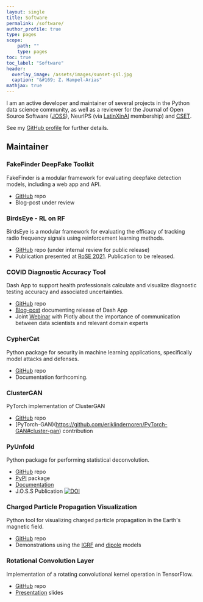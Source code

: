 ```yaml
---
layout: single
title: Software
permalink: /software/
author_profile: true
type: pages
scope:
    path: ""
    type: pages
toc: true
toc_label: "Software"
header:
  overlay_image: /assets/images/sunset-gsl.jpg
  caption: "&#169; Z. Hampel-Arias"
mathjax: true
---
```


I am an active developer and maintainer of several projects in the Python data science community,
as well as a reviewer for the Journal of Open Source Software ([JOSS](http://joss.theoj.org/)),
NeurIPS (via [LatinXinAI](https://www.latinxinai.org/) membership) and [CSET](https://cset.georgetown.edu/).

See my [GitHub profile](http://github.com/zhampel) for further details.

## Maintainer

### FakeFinder DeepFake Toolkit
FakeFinder is a modular framework for evaluating deepfake detection models, including a web app and API.
- [GitHub](https://github.com/IQTLabs/FakeFinder) repo
- Blog-post under review

### BirdsEye - RL on RF
BirdsEye is a modular framework for evaluating the efficacy of tracking radio frequency signals using reinforcement learning methods.
- [GitHub](https://github.com/IQTLabs/BirdsEye) repo (under internal review for public release)
- Publication presented at [RoSE 2021](https://rose-workshops.github.io/rose2021/). Publication to be released.

### COVID Diagnostic Accuracy Tool
Dash App to support health professionals calculate and visualize diagnostic testing accuracy and associated uncertainties.
- [GitHub](https://github.com/BNext-IQT/covid-test-db) repo
- [Blog-post](https://medium.com/@abrennen/2e42ee4f610e) documenting release of Dash App
- Joint [Webinar](https://go.plotly.com/dash-iqt) with Plotly about the importance of communication between data scientists and relevant domain experts

### CypherCat
Python package for security in machine learning applications, specifically model attacks and defenses.
- [GitHub](https://github.com/Lab41/cyphercat) repo
- Documentation forthcoming.

### ClusterGAN
PyTorch implementation of ClusterGAN
- [GitHub](https://github.com/zhampel/clusterGAN) repo
- [PyTorch-GAN)(https://github.com/eriklindernoren/PyTorch-GAN#cluster-gan) contribution

### PyUnfold

Python package for performing statistical deconvolution.
- [GitHub](https://github.com/zhampel/pyunfold) repo
- [PyPI](https://pypi.org/project/PyUnfold/) package
- [Documentation](https://jrbourbeau.github.io/pyunfold/index.html)
- J.O.S.S Publication [![DOI](http://joss.theoj.org/papers/10.21105/joss.00741/status.svg)](https://doi.org/10.21105/joss.00741)

### Charged Particle Propagation Visualization

Python tool for visualizing charged particle propagation in the Earth's magnetic field.
- [GitHub](https://github.com/zhampel/cr-igrf-prop) repo
- Demonstrations using the [IGRF](https://youtu.be/0FDwW1mo2Vk) and [dipole](https://youtu.be/YA2j0FwJTsI) models


### Rotational Convolution Layer

Implementation of a rotating convolutional kernel operation in TensorFlow.
- [GitHub](https://github.com/zhampel/rot-inv-conv) repo
- [Presentation](http://bit.ly/zhampel-rot-inv-conv-slides) slides
